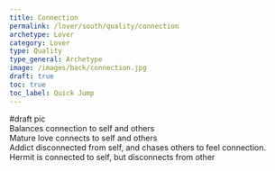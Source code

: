 ```yaml
---
title: Connection
permalink: /lover/south/quality/connection
archetype: Lover
category: Lover
type: Quality
type_general: Archetype
image: /images/back/connection.jpg
draft: true
toc: true
toc_label: Quick Jump
---
```

#draft pic  
Balances connection to self and others  
Mature love connects to self and others  
Addict disconnected from self, and chases others to feel connection.  
Hermit is connected to self, but disconnects from other
